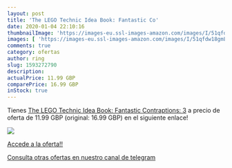 ```yaml
---
layout: post
title: 'The LEGO Technic Idea Book: Fantastic Co'
date: 2020-01-04 22:10:16
thumbnailImage: 'https://images-eu.ssl-images-amazon.com/images/I/51qfdw18gmL._SL200_.jpg'
images: [ 'https://images-eu.ssl-images-amazon.com/images/I/51qfdw18gmL._SL200_.jpg' ]
comments: true
category: ofertas
author: ring
slug: 1593272790
description:
actualPrice: 11.99 GBP
comparePrice: 16.99 GBP
inStock: true
---
```


Tienes [The LEGO Technic Idea Book: Fantastic Contraptions: 3](https://www.amazon.com/dp/1593272790/?tag=redken08-20) a precio de oferta de 11.99 GBP (original: 16.99 GBP) en el siguiente enlace!

[![](https://images-eu.ssl-images-amazon.com/images/I/51qfdw18gmL._SL200_.jpg)](https://www.amazon.com/dp/1593272790/?tag=redken08-20)

[Accede a la oferta!!](https://www.amazon.com/dp/1593272790/?tag=redken08-20)

[Consulta otras ofertas en nuestro canal de telegram](https://t.me/s/ofertas25)
